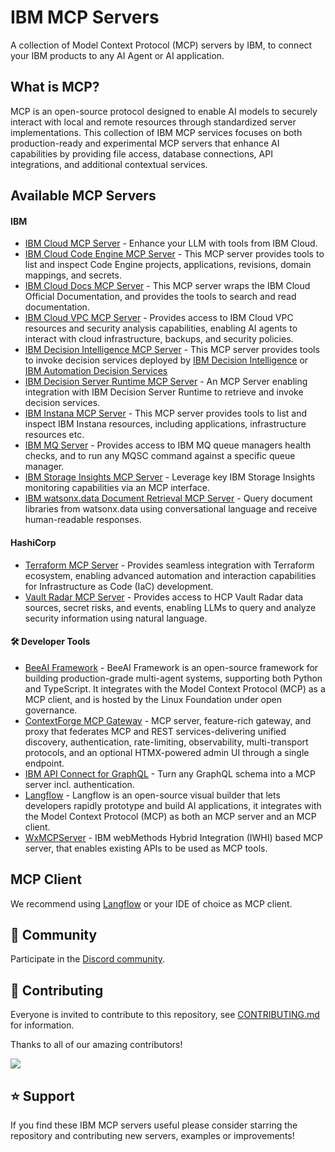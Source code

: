 # IBM MCP Servers

A collection of Model Context Protocol (MCP) servers by IBM, to connect your IBM products to any AI Agent or AI application.

## What is MCP?

MCP is an open-source protocol designed to enable AI models to securely interact with local and remote resources through standardized server implementations. This collection of IBM MCP services focuses on both production-ready and experimental MCP servers that enhance AI capabilities by providing file access, database connections, API integrations, and additional contextual services.

## Available MCP Servers

#### IBM

- [IBM Cloud MCP Server](https://ibm-cloud.github.io/mcp/) - Enhance your LLM with tools from IBM Cloud.
- [IBM Cloud Code Engine MCP Server](https://github.com/greyhoundforty/code-engine-mcp) - This MCP server provides tools to list and inspect Code Engine projects, applications, revisions, domain mappings, and secrets. 
- [IBM Cloud Docs MCP Server](https://github.com/sankalpmukim/ibm-cloud-docs-mcp-server) - This MCP server wraps the IBM Cloud Official Documentation, and provides the tools to search and read documentation.
- [IBM Cloud VPC MCP Server](https://github.com/greyhoundforty/ibmcloud-vpc-mcp) - Provides access to IBM Cloud VPC resources and security analysis capabilities, enabling AI agents to interact with cloud infrastructure, backups, and security policies.
- [IBM Decision Intelligence MCP Server](https://github.com/DecisionsDev/decision-intelligence-mcp-server) - This MCP server provides tools to invoke decision services deployed by [IBM Decision Intelligence](https://www.ibm.com/products/decision-intelligence) or [IBM Automation Decision Services](https://www.ibm.com/fr-fr/products/automation-decision-services)
- [IBM Decision Server Runtime MCP Server](https://github.com/DecisionsDev/decision-mcp-server) - An MCP Server enabling integration with IBM Decision Server Runtime to retrieve and invoke decision services.
- [IBM Instana MCP Server](https://github.com/instana/mcp-instana) - This MCP server provides tools to list and inspect IBM Instana resources, including applications, infrastructure resources etc.
- [IBM MQ Server](https://github.com/ibm-messaging/mq-mcp-server) -  Provides access to IBM MQ queue managers health checks, and to run any MQSC command against a specific queue manager.
- [IBM Storage Insights MCP Server](https://github.com/IBM/ibm-storageinsights-mcpserver) - Leverage key IBM Storage Insights monitoring capabilities via an MCP interface.
- [IBM watsonx.data Document Retrieval MCP Server](https://github.com/IBM/ibm-watsonxdata-dl-retrieval-mcp-server) - Query document libraries from watsonx.data using conversational language and receive human-readable responses.

#### HashiCorp

- [Terraform MCP Server](https://github.com/hashicorp/terraform-mcp-server) - Provides seamless integration with Terraform ecosystem, enabling advanced automation and interaction capabilities for Infrastructure as Code (IaC) development.
- [Vault Radar MCP Server](https://developer.hashicorp.com/hcp/docs/vault-radar/mcp-server/overview) - Provides access to HCP Vault Radar data sources, secret risks, and events, enabling LLMs to query and analyze security information using natural language.

#### 🛠️ Developer Tools

- [BeeAI Framework](https://framework.beeai.dev/integrations/mcp) - BeeAI Framework is an open-source framework for building production-grade multi-agent systems, supporting both Python and TypeScript. It integrates with the Model Context Protocol (MCP) as a MCP client, and is hosted by the Linux Foundation under open governance.
- [ContextForge MCP Gateway](https://github.com/IBM/mcp-context-forge) - MCP server, feature-rich gateway, and proxy that federates MCP and REST services-delivering unified discovery, authentication, rate-limiting, observability, multi-transport protocols, and an optional HTMX-powered admin UI through a single endpoint.
- [IBM API Connect for GraphQL](https://www.ibm.com/docs/en/api-connect-graphql/saas?topic=directives-directive-tool) - Turn any GraphQL schema into a MCP server incl. authentication.
- [Langflow](https://github.com/langflow-ai/langflow) - Langflow is an open-source visual builder that lets developers rapidly prototype and build AI applications, it integrates with the Model Context Protocol (MCP) as both an MCP server and an MCP client.
- [WxMCPServer](https://github.com/IBM/WxMCPServer) - IBM webMethods Hybrid Integration (IWHI) based MCP server, that enables existing APIs to be used as MCP tools.

## MCP Client

We recommend using [Langflow](https://github.com/langflow-ai/langflow) or your IDE of choice as MCP client.

## 💬 Community

Participate in the [Discord community](https://discord.com/invite/NzCQQWm7Xs).

## 🤝 Contributing

Everyone is invited to contribute to this repository, see [CONTRIBUTING.md](./CONTRIBUTING.md) for information.

Thanks to all of our amazing contributors!

<a href="https://github.com/ibm/mcp/graphs/contributors">
  <img src="https://contrib.rocks/image?repo=ibm/mcp" />
</a>

## ⭐ Support

If you find these IBM MCP servers useful please consider starring the repository and contributing new servers, examples or improvements!
